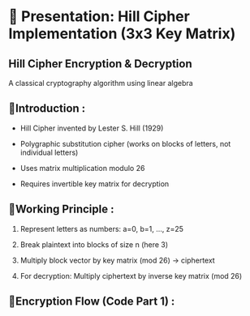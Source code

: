 # 📑 Presentation: Hill Cipher Implementation (3x3 Key Matrix)

## Hill Cipher Encryption & Decryption
   A classical cryptography algorithm using linear algebra


## 🔹Introduction :
- Hill Cipher invented by Lester S. Hill (1929)

- Polygraphic substitution cipher (works on blocks of letters, not individual letters)

- Uses matrix multiplication modulo 26

- Requires invertible key matrix for decryption


## 🔹Working Principle :
1. Represent letters as numbers:
a=0, b=1, ..., z=25

2. Break plaintext into blocks of size n (here 3)

3. Multiply block vector by key matrix (mod 26) → ciphertext

4. For decryption: Multiply ciphertext by inverse key matrix (mod 26)


## 🔹Encryption Flow (Code Part 1) :

